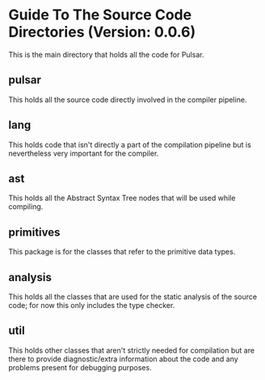 # Guide To The Source Code Directories (Version: 0.0.6)

This is the main directory that holds all the code for Pulsar.

## pulsar
This holds all the source code directly involved in the compiler pipeline.

## lang
This holds code that isn't directly a part of the compilation pipeline but is nevertheless very important for the compiler.

## ast
This holds all the Abstract Syntax Tree nodes that will be used while compiling.

## primitives
This package is for the classes that refer to the primitive data types.

## analysis
This holds all the classes that are used for the static analysis of the source code; for now this only includes the type checker.

## util
This holds other classes that aren't strictly needed for compilation but are there to provide diagnostic/extra information about the code and any problems present for debugging purposes.
